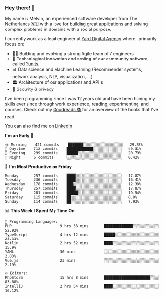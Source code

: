 ### Hey there! 👋

My name is Melvin, an experienced software developer from The Netherlands 🇳🇱 with a love for building great applications and solving complex problems in domains with a social purpose. 

I currently work as a lead engineer at [Yard Digital Agency](https://github.com/yardinternet) where I primarily focus on:

* 👏🏼 Building and evolving a strong Agile team of 7 engineers
* 🚀 Technological innovation and scaling of our community software, called [Yunits](https://www.yunits.com/).
* 📊 Data science and Machine Learning (Recommender systems, network analysis, NLP, visualization, ...)
* 🏛 Architecture of our applications and API's
* 🔐 Security & privacy

I've been programming since I was 12 years old and have been honing my skills ever since through work experience, reading, experimenting, and courses.
Check out my [Goodreads 📚](https://goodreads.com/melvinkoopmans) for an overview of the books that I've read. 

You can also find me on [LinkedIn](https://www.linkedin.com/in/melvinkoopmans)

<!--START_SECTION:waka-->
**I'm an Early 🐤** 

```text
🌞 Morning    421 commits    ███████░░░░░░░░░░░░░░░░░░   29.28% 
🌆 Daytime    712 commits    ████████████░░░░░░░░░░░░░   49.51% 
🌃 Evening    299 commits    █████░░░░░░░░░░░░░░░░░░░░   20.79% 
🌙 Night      6 commits      ░░░░░░░░░░░░░░░░░░░░░░░░░   0.42%

```
📅 **I'm Most Productive on Friday** 

```text
Monday       257 commits    ████░░░░░░░░░░░░░░░░░░░░░   17.87% 
Tuesday      236 commits    ████░░░░░░░░░░░░░░░░░░░░░   16.41% 
Wednesday    178 commits    ███░░░░░░░░░░░░░░░░░░░░░░   12.38% 
Thursday     257 commits    ████░░░░░░░░░░░░░░░░░░░░░   17.87% 
Friday       281 commits    █████░░░░░░░░░░░░░░░░░░░░   19.54% 
Saturday     115 commits    ██░░░░░░░░░░░░░░░░░░░░░░░   8.0% 
Sunday       114 commits    ██░░░░░░░░░░░░░░░░░░░░░░░   7.93%

```


📊 **This Week I Spent My Time On** 

```text
💬 Programming Languages: 
PHP                      9 hrs 33 mins       █████████████░░░░░░░░░░░░   52.92% 
TypeScript               4 hrs 12 mins       █████░░░░░░░░░░░░░░░░░░░░   23.33% 
Kotlin                   2 hrs 52 mins       ████░░░░░░░░░░░░░░░░░░░░░   15.9% 
YAML                     30 mins             ░░░░░░░░░░░░░░░░░░░░░░░░░   2.83% 
Vue.js                   23 mins             ░░░░░░░░░░░░░░░░░░░░░░░░░   2.19%

🔥 Editors: 
PhpStorm                 15 hrs 8 mins       █████████████████████░░░░   83.88% 
IntelliJ                 2 hrs 54 mins       ████░░░░░░░░░░░░░░░░░░░░░   16.12%

```


<!--END_SECTION:waka-->
